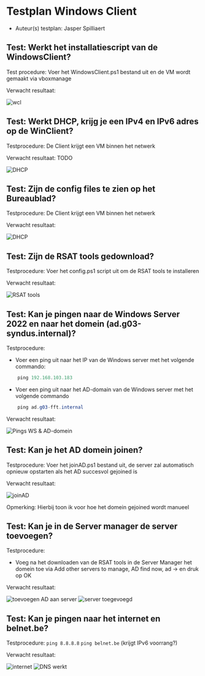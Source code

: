 # Testplan Windows Client

- Auteur(s) testplan: Jasper Spilliaert

## Test: Werkt het installatiescript van de WindowsClient?

Test procedure: Voer het WindowsClient.ps1 bestand uit en de VM wordt gemaakt via vboxmanage

Verwacht resultaat:

![wcl](./img/InstallatieWindowsClient.png)

## Test: Werkt DHCP, krijg je een IPv4 en IPv6 adres op de WinClient?

Testprocedure: De Client krijgt een VM binnen het netwerk

Verwacht resultaat: TODO

![DHCP](./img/DHCP.png)

## Test: Zijn de config files te zien op het Bureaublad?

Testprocedure: De Client krijgt een VM binnen het netwerk

Verwacht resultaat:

![DHCP](./img/filesss.png)

## Test: Zijn de RSAT tools gedownload?

Testprocedure: Voer het config.ps1 script uit om de RSAT tools te installeren

Verwacht resultaat:

![RSAT tools](./img/RSATtools.png)

## Test: Kan je pingen naar de Windows Server 2022 en naar het domein (ad.g03-syndus.internal)?

Testprocedure:

- Voer een ping uit naar het IP van de Windows server met het volgende commando:

```powershell
    ping 192.168.103.183
```

- Voer een ping uit naar het AD-domain van de Windows server met het volgende commando

```powershell
    ping ad.g03-fft.internal
```

Verwacht resultaat:

![Pings WS & AD-domein](./img/pingServer.png)

## Test: Kan je het AD domein joinen?

Testprocedure: Voer het joinAD.ps1 bestand uit, de server zal automatisch opnieuw opstarten als het AD succesvol gejoined is

Verwacht resultaat:

![joinAD](./img/joinAD.png)

Opmerking: Hierbij toon ik voor hoe het domein gejoined wordt manueel

## Test: Kan je in de Server manager de server toevoegen?

Testprocedure: 

- Voeg na het downloaden van de RSAT tools in de Server Manager het domein toe via Add other servers to manage, AD find now, ad -> en druk op OK

Verwacht resultaat:

![toevoegen AD aan server](./img/toevoegenServer.png)
![server toegevoegd](./img/geluktServerToevoegen.png)

## Test: Kan je pingen naar het internet en belnet.be?

Testprocedure: `ping 8.8.8.8` `ping belnet.be` (krijgt IPv6 voorrang?)

Verwacht resultaat:

![internet](./img/8888.png)
![DNS werkt](./img/belnet.png)

